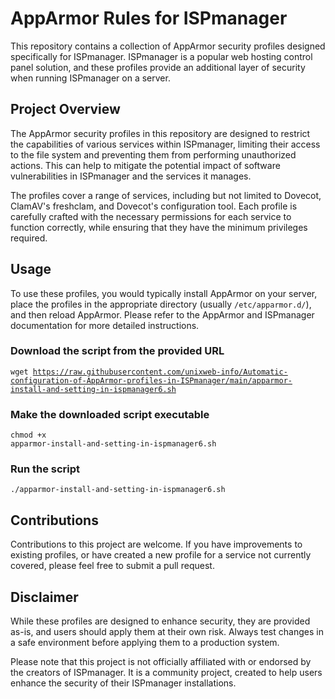 # AppArmor Rules for ISPmanager

This repository contains a collection of AppArmor security profiles designed specifically for ISPmanager. ISPmanager is a popular web hosting control panel solution, and these profiles provide an additional layer of security when running ISPmanager on a server.

## Project Overview

The AppArmor security profiles in this repository are designed to restrict the capabilities of various services within ISPmanager, limiting their access to the file system and preventing them from performing unauthorized actions. This can help to mitigate the potential impact of software vulnerabilities in ISPmanager and the services it manages.

The profiles cover a range of services, including but not limited to Dovecot, ClamAV's freshclam, and Dovecot's configuration tool. Each profile is carefully crafted with the necessary permissions for each service to function correctly, while ensuring that they have the minimum privileges required.

## Usage

To use these profiles, you would typically install AppArmor on your server, place the profiles in the appropriate directory (usually `/etc/apparmor.d/`), and then reload AppArmor. Please refer to the AppArmor and ISPmanager documentation for more detailed instructions.

### Download the script from the provided URL
<code>wget https://raw.githubusercontent.com/unixweb-info/Automatic-configuration-of-AppArmor-profiles-in-ISPmanager/main/apparmor-install-and-setting-in-ispmanager6.sh</code>

### Make the downloaded script executable
<code>chmod +x apparmor-install-and-setting-in-ispmanager6.sh</code>

### Run the script
<code>./apparmor-install-and-setting-in-ispmanager6.sh</code>


## Contributions

Contributions to this project are welcome. If you have improvements to existing profiles, or have created a new profile for a service not currently covered, please feel free to submit a pull request.

## Disclaimer

While these profiles are designed to enhance security, they are provided as-is, and users should apply them at their own risk. Always test changes in a safe environment before applying them to a production system.

Please note that this project is not officially affiliated with or endorsed by the creators of ISPmanager. It is a community project, created to help users enhance the security of their ISPmanager installations.

